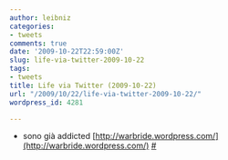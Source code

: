 ```yaml
---
author: leibniz
categories:
- tweets
comments: true
date: '2009-10-22T22:59:00Z'
slug: life-via-twitter-2009-10-22
tags:
- tweets
title: Life via Twitter (2009-10-22)
url: "/2009/10/22/life-via-twitter-2009-10-22/"
wordpress_id: 4281

---
```

* sono già addicted [http://warbride.wordpress.com/](http://warbride.wordpress.com/) [#](http://twitter.com/leibniz/statuses/5064898466)


